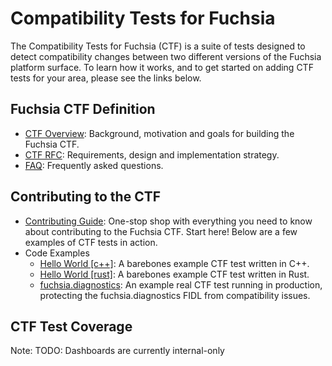 # Compatibility Tests for Fuchsia

The Compatibility Tests for Fuchsia (CTF) is a suite of tests designed
to detect compatibility changes between two different versions of the
Fuchsia platform surface.  To learn how it works, and to get started on adding
CTF tests for your area, please see the links below.

## Fuchsia CTF Definition
* [CTF Overview][overview]: Background, motivation and goals for building the
Fuchsia CTF.
* [CTF RFC][rfc15]: Requirements, design and implementation strategy.
* [FAQ][faq]: Frequently asked questions.

## Contributing to the CTF
* [Contributing Guide][contributing]: One-stop shop with everything you need
to know about contributing to the Fuchsia CTF.  Start here!  Below are a few
examples of CTF tests in action.
* Code Examples
  * [Hello World \[c++\]][hello c++]: A barebones example CTF test written in
C++.
  * [Hello World \[rust\]][hello rust]: A barebones example CTF test written
in Rust.
  * [fuchsia.diagnostics][diag]: An example real CTF test running in
production, protecting the fuchsia.diagnostics FIDL from compatibility issues.

## CTF Test Coverage

Note: TODO: Dashboards are currently internal-only

[overview]: /docs/development/testing/ctf/compatibility_testing.md
[rfc15]: /docs/contribute/governance/rfcs/0015_cts.md
[faq]: /docs/development/testing/ctf/faq.md
[contributing]: /docs/development/testing/ctf/contributing_tests.md
[hello c++]: https://fuchsia.googlesource.com/fuchsia/+/refs/heads/main/sdk/ctf/examples/hello_world/
[hello rust]: https://fuchsia.googlesource.com/fuchsia/+/refs/heads/main/sdk/ctf/examples/rust/
[diag]: https://fuchsia.googlesource.com/fuchsia/+/refs/heads/main/sdk/ctf/tests/fidl/fuchsia.diagnostics/
[cts team]: https://bugs.fuchsia.dev/p/fuchsia/issues/entry?template=Fuchsia+Compatibility+Test+Suite+%28CTS%29
